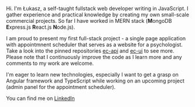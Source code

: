 Hi. I'm Łukasz, a self-taught fullstack web developer writing in JavaScript. I gather experience and practical knowledge by creating my own small-scale commercial projects. So far I have worked in MERN stack (**M**ongoDB **E**xpress.js **R**eact.js **N**ode.js).

I am proud to present my first full-stack project - a single page application with appointmnent scheduler that serves as a website for a psychologist. Take a look into the pinned repositories [ec-api](https://github.com/l-walaszczyk/ec-api) and [ec-ui](https://github.com/l-walaszczyk/ec-ui) to see more. Please note that I continuously improve the code as I learn more and any comments to my work are welcome.

I'm eager to learn new technologies, especially I want to get a grasp on Angular framework and TypeScript while working on an upcoming project (admin panel for the appointment scheduler).

You can find me on [LinkedIn](https://www.linkedin.com/in/l-walaszczyk/)

